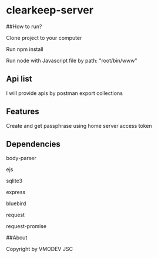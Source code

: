 # clearkeep-server

##How to run?

Clone project to your computer

Run npm install

Run node with Javascript file by path: "root/bin/www"

## Api list

I will provide apis by postman export collections

## Features

Create and get passphrase using home server access token

## Dependencies

body-parser

ejs

sqlite3

express

bluebird

request

request-promise

##About

Copyright by VMODEV JSC